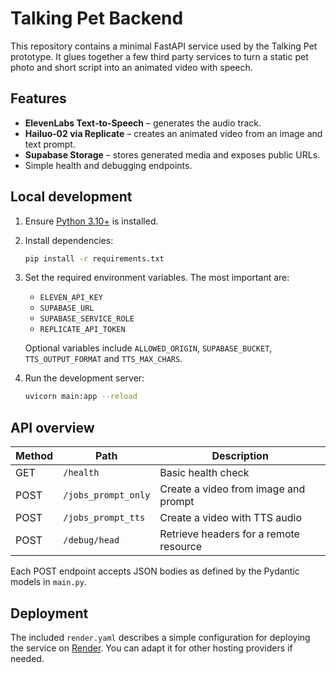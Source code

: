 # Talking Pet Backend

This repository contains a minimal FastAPI service used by the Talking Pet
prototype.  It glues together a few third party services to turn a static pet
photo and short script into an animated video with speech.

## Features

* **ElevenLabs Text‑to‑Speech** – generates the audio track.
* **Hailuo‑02 via Replicate** – creates an animated video from an image and
  text prompt.
* **Supabase Storage** – stores generated media and exposes public URLs.
* Simple health and debugging endpoints.

## Local development

1. Ensure [Python 3.10+](https://www.python.org/) is installed.
2. Install dependencies:

   ```bash
   pip install -r requirements.txt
   ```
3. Set the required environment variables.  The most important are:

   * `ELEVEN_API_KEY`
   * `SUPABASE_URL`
   * `SUPABASE_SERVICE_ROLE`
   * `REPLICATE_API_TOKEN`

   Optional variables include `ALLOWED_ORIGIN`, `SUPABASE_BUCKET`,
   `TTS_OUTPUT_FORMAT` and `TTS_MAX_CHARS`.
4. Run the development server:

   ```bash
   uvicorn main:app --reload
   ```

## API overview

| Method | Path               | Description                               |
| ------ | ------------------ | ----------------------------------------- |
| GET    | `/health`          | Basic health check                        |
| POST   | `/jobs_prompt_only`| Create a video from image and prompt      |
| POST   | `/jobs_prompt_tts` | Create a video with TTS audio             |
| POST   | `/debug/head`      | Retrieve headers for a remote resource    |

Each POST endpoint accepts JSON bodies as defined by the Pydantic models in
`main.py`.

## Deployment

The included `render.yaml` describes a simple configuration for deploying the
service on [Render](https://render.com/).  You can adapt it for other hosting
providers if needed.

